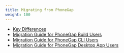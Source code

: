 ```yaml
---
title: Migrating from PhoneGap
weight: 100
---
```



- [Key Differences](introduction)
- [Migration Guide for PhoneGap Build Users](guide_for_phonegap_build)
- [Migration Guide for PhoneGap CLI Users](guide_for_phonegap_cli)
- [Migration Guide for PhoneGap Desktop App Users](guide_for_phonegap_desktop)


